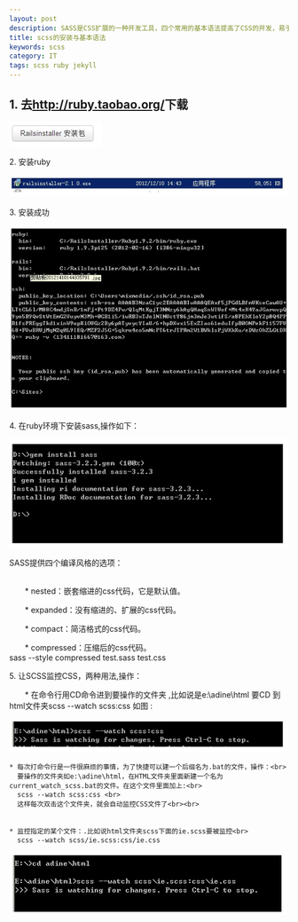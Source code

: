 ```yaml
---
layout: post
description: SASS是CSS扩展的一种开发工具，四个常用的基本语法提高了CSS的开发，易于维护。sass是用ruby语言开发的所以在安装sass前必须先安装ruby.
title: scss的安装与基本语法
keywords: scss
category: IT
tags: scss ruby jekyll 
---
```




<h2>1. 去<a href="#">http://ruby.taobao.org/</a>下载</h2>

<img src="/img/r1.jpg" />

<p>2. 安装ruby</p>

<img src="/img/r2.jpg" />

<p>3. 安装成功</p>

<img src="/img/r3.jpg" />

<p>4. 在ruby环境下安装sass,操作如下：</p>

<img src="/img/r4.jpg" />

<p>SASS提供四个编译风格的选项：<br><br>

　　* nested：嵌套缩进的css代码，它是默认值。<br>

　　* expanded：没有缩进的、扩展的css代码。<br>

　　* compact：简洁格式的css代码。<br>

　　* compressed：压缩后的css代码。<br>
	 sass --style compressed test.sass test.css</p>



<p>5. 让SCSS监控CSS，两种用法,操作：<br>

　　* 在命令行用CD命令进到要操作的文件夹  ,比如说是e:\adine\html
        要CD 到html文件夹scss --watch scss:css 如图 :
</p>

<img src="/img/r5.jpg" /><br>

	* 每次打命令行是一件很麻烦的事情，为了快捷可以建一个后缀名为.bat的文件，操作：<br>
   	  要操作的文件夹如e:\adine\html，在HTML文件夹里面新建一个名为current_watch_scss.bat的文件。在这个文件里面加上:<br>
      scss --watch scss:css <br>	
	  这样每次双击这个文件夹，就会自动监控CSS文件了<br><br>


	* 监控指定的某个文件：.比如说html文件夹scss下面的ie.scss要被监控<br>
	  scss --watch scss/ie.scss:css/ie.css 

<img src="/img/r6.jpg" />














